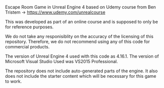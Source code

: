 Escape Room Game in Unreal Engine 4 based on Udemy course from Ben Tristem -> https://www.udemy.com/unrealcourse

This was developed as part of an online course and is supposed to only be for reference purposes.

We do not take any responisiblity on the accuracy of the licensing of this repository. Therefore, we do not recommend using any of this code for commercial products.

The version of Unreal Engine 4 used with this code as 4.16.1.
The version of Microsoft Visual Studio Used was VS2015 Professional.

The repository does not include auto-generated parts of the engine. It also does not include the starter content which will be necessary for this game to work.

